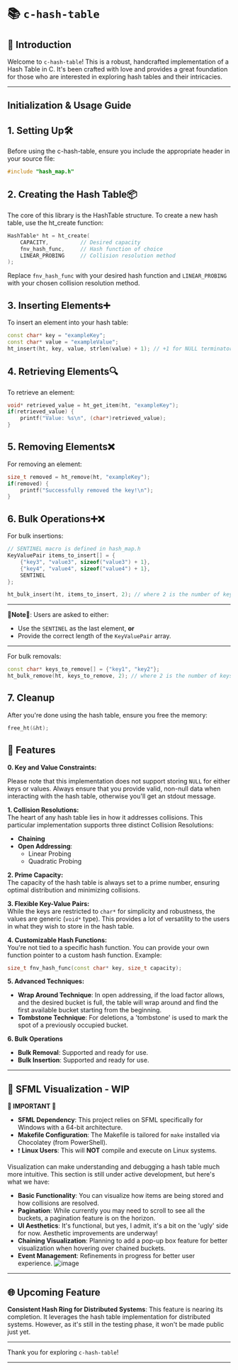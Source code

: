 # 📚 `c-hash-table`

## 🌟 Introduction

Welcome to `c-hash-table`! This is a robust, handcrafted implementation of a Hash Table in C. It's been crafted with love and provides a great foundation for those who are interested in exploring hash tables and their intricacies.

---

## Initialization & Usage Guide
## 1. Setting Up🛠️

Before using the c-hash-table, ensure you include the appropriate header in your source file:
```cpp
#include "hash_map.h"
```
## 2. Creating the Hash Table📦

The core of this library is the HashTable structure. To create a new hash table, use the ht_create function:

```cpp
HashTable* ht = ht_create(
    CAPACITY,          // Desired capacity
    fnv_hash_func,     // Hash function of choice
    LINEAR_PROBING     // Collision resolution method
);
```
Replace `fnv_hash_func` with your desired hash function and `LINEAR_PROBING` with your chosen collision resolution method.

## 3. Inserting Elements➕

To insert an element into your hash table:

```cpp
const char* key = "exampleKey";
const char* value = "exampleValue";
ht_insert(ht, key, value, strlen(value) + 1); // +1 for NULL terminator
```

## 4. Retrieving Elements🔍

To retrieve an element:

```cpp
void* retrieved_value = ht_get_item(ht, "exampleKey");
if(retrieved_value) {
    printf("Value: %s\n", (char*)retrieved_value);
}
```

## 5. Removing Elements❌

For removing an element:

```cpp
size_t removed = ht_remove(ht, "exampleKey");
if(removed) {
    printf("Successfully removed the key!\n");
}
```

## 6. Bulk Operations➕❌

For bulk insertions:
```cpp
// SENTINEL macro is defined in hash_map.h
KeyValuePair items_to_insert[] = {
    {"key3", "value3", sizeof("value3") + 1},
    {"key4", "value4", sizeof("value4") + 1},
    SENTINEL
};

ht_bulk_insert(ht, items_to_insert, 2); // where 2 is the number of key-value pairs
```
---
**🚨Note🚨**: Users are asked to either:
- Use the `SENTINEL` as the last element, **or**
- Provide the correct length of the `KeyValuePair` array.
---

For bulk removals:

```cpp
const char* keys_to_remove[] = {"key1", "key2"};
ht_bulk_remove(ht, keys_to_remove, 2); // where 2 is the number of keys
```

## 7. Cleanup

After you're done using the hash table, ensure you free the memory:

```cpp
free_ht(&ht);
```

## 🔗 Features

**0. Key and Value Constraints:**

Please note that this implementation does not support storing `NULL` for either keys or values. Always ensure that you provide valid, non-null data when interacting with the hash table, 
otherwise you'll get an stdout message.

**1. Collision Resolutions:**  
The heart of any hash table lies in how it addresses collisions. This particular implementation supports three distinct Collision Resolutions:
- **Chaining**
- **Open Addressing**:
  - Linear Probing
  - Quadratic Probing

**2. Prime Capacity:**  
The capacity of the hash table is always set to a prime number, ensuring optimal distribution and minimizing collisions.

**3. Flexible Key-Value Pairs:**  
While the keys are restricted to `char*` for simplicity and robustness, the values are generic (`void*` type). This provides a lot of versatility to the users in what they wish to store in the hash table.

**4. Customizable Hash Functions:**  
You're not tied to a specific hash function. You can provide your own function pointer to a custom hash function. Example: 
```cpp
size_t fnv_hash_func(const char* key, size_t capacity);
```

**5. Advanced Techniques:**  
- **Wrap Around Technique**: In open addressing, if the load factor allows, and the desired bucket is full, the table will wrap around and find the first available bucket starting from the beginning.
- **Tombstone Technique**: For deletions, a 'tombstone' is used to mark the spot of a previously occupied bucket.

**6. Bulk Operations**
- **Bulk Removal**: Supported and ready for use.
- **Bulk Insertion**: Supported and ready for use.


---

## 🎨 SFML Visualization - WIP
**🚨 IMPORTANT 🚨**

- **SFML Dependency**: This project relies on SFML specifically for Windows with a 64-bit architecture.
- **Makefile Configuration**: The Makefile is tailored for `make` installed via Chocolatey (from PowerShell).
- ❗ **Linux Users**: This will **NOT** compile and execute on Linux systems.

Visualization can make understanding and debugging a hash table much more intuitive. This section is still under active development, but here's what we have:

- **Basic Functionality**: You can visualize how items are being stored and how collisions are resolved.
- **Pagination**: While currently you may need to scroll to see all the buckets, a pagination feature is on the horizon.
- **UI Aesthetics**: It's functional, but yes, I admit, it's a bit on the 'ugly' side for now. Aesthetic improvements are underway!
- **Chaining Visualization**: Planning to add a pop-up box feature for better visualization when hovering over chained buckets.
- **Event Management**: Refinements in progress for better user experience.
![image](https://github.com/calin2244/c-hash-table/assets/95591065/de6632ac-8c72-4508-9920-6100b21003aa)


---

## 🌐 Upcoming Feature

**Consistent Hash Ring for Distributed Systems**: This feature is nearing its completion. It leverages the hash table implementation for distributed systems. However, as it's still in the testing phase, it won't be made public just yet.

---

Thank you for exploring `c-hash-table`!

---
